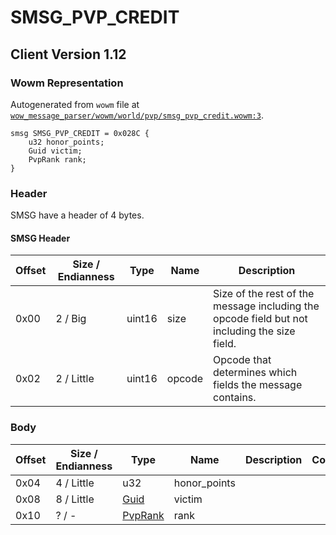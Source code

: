 # SMSG_PVP_CREDIT

## Client Version 1.12

### Wowm Representation

Autogenerated from `wowm` file at [`wow_message_parser/wowm/world/pvp/smsg_pvp_credit.wowm:3`](https://github.com/gtker/wow_messages/tree/main/wow_message_parser/wowm/world/pvp/smsg_pvp_credit.wowm#L3).
```rust,ignore
smsg SMSG_PVP_CREDIT = 0x028C {
    u32 honor_points;
    Guid victim;
    PvpRank rank;
}
```
### Header

SMSG have a header of 4 bytes.

#### SMSG Header

| Offset | Size / Endianness | Type   | Name   | Description |
| ------ | ----------------- | ------ | ------ | ----------- |
| 0x00   | 2 / Big           | uint16 | size   | Size of the rest of the message including the opcode field but not including the size field.|
| 0x02   | 2 / Little        | uint16 | opcode | Opcode that determines which fields the message contains.|

### Body

| Offset | Size / Endianness | Type | Name | Description | Comment |
| ------ | ----------------- | ---- | ---- | ----------- | ------- |
| 0x04 | 4 / Little | u32 | honor_points |  |  |
| 0x08 | 8 / Little | [Guid](../spec/packed-guid.md) | victim |  |  |
| 0x10 | ? / - | [PvpRank](pvprank.md) | rank |  |  |

